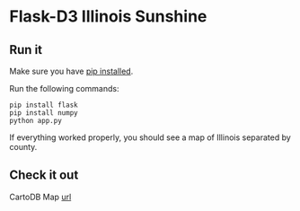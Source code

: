 # Flask-D3 Illinois Sunshine

## Run it
Make sure you have [pip installed](https://pip.pypa.io/en/stable/installing/).

Run the following commands:
 ```
pip install flask
pip install numpy
python app.py
 ```

 If everything worked properly, you should see a map of Illinois separated by county.

## Check it out

CartoDB Map
[url](https://skotekal.cartodb.com/viz/9e6e0ad6-d44c-11e5-8ae0-0ecfd53eb7d3/map)
